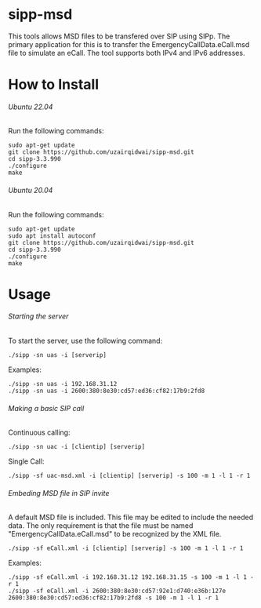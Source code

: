 # sipp-msd
This tools allows MSD files to be transfered over SIP using SIPp. The primary application for this is to transfer the EmergencyCallData.eCall.msd file to simulate an eCall. The tool supports both IPv4 and IPv6 addresses. 


# How to Install


###### Ubuntu 22.04 
Run the following commands:
```
sudo apt-get update
git clone https://github.com/uzairqidwai/sipp-msd.git
cd sipp-3.3.990
./configure
make
```


###### Ubuntu 20.04 
Run the following commands:
```
sudo apt-get update
sudo apt install autoconf
git clone https://github.com/uzairqidwai/sipp-msd.git
cd sipp-3.3.990
./configure
make
```

# Usage

###### Starting the server
To start the server, use the following command:
```
./sipp -sn uas -i [serverip]
```

Examples:
```
./sipp -sn uas -i 192.168.31.12
./sipp -sn uas -i 2600:380:8e30:cd57:ed36:cf82:17b9:2fd8
```


###### Making a basic SIP call
Continuous calling:
```
./sipp -sn uac -i [clientip] [serverip]
```

Single Call:
```
./sipp -sf uac-msd.xml -i [clientip] [serverip] -s 100 -m 1 -l 1 -r 1 
```


###### Embeding MSD file in SIP invite
A default MSD file is included. This file may be edited to include the needed data. The only requirement is that the file must be named "EmergencyCallData.eCall.msd" to be recognized by the XML file.
```
./sipp -sf eCall.xml -i [clientip] [serverip] -s 100 -m 1 -l 1 -r 1
```

Examples:
```
./sipp -sf eCall.xml -i 192.168.31.12 192.168.31.15 -s 100 -m 1 -l 1 -r 1
./sipp -sf eCall.xml -i 2600:380:8e30:cd57:92e1:d740:e36b:127e 2600:380:8e30:cd57:ed36:cf82:17b9:2fd8 -s 100 -m 1 -l 1 -r 1 
```


